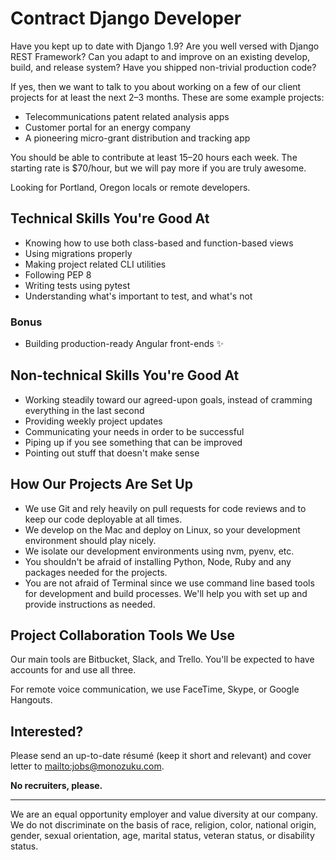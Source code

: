 <!--
Title: Contract Django Developer
Print Footer Left: %title
Print Footer Right: %page of %total ● %date, %time

-->

# Contract Django Developer

Have you kept up to date with Django 1.9? Are you well versed with Django REST Framework? Can you adapt to and improve on an existing develop, build, and release system? Have you shipped non-trivial production code?

If yes, then we want to talk to you about working on a few of our client projects for at least the next 2–3 months. These are some example projects:

* Telecommunications patent related analysis apps
* Customer portal for an energy company
* A pioneering micro-grant distribution and tracking app

You should be able to contribute at least 15–20 hours each week. The starting rate is $70/hour, but we will pay more if you are truly awesome.

Looking for Portland, Oregon locals or remote developers.

## Technical Skills You're Good At

* Knowing how to use both class-based and function-based views
* Using migrations properly
* Making project related CLI utilities
* Following PEP 8
* Writing tests using pytest
* Understanding what's important to test, and what's not

### Bonus

* Building production-ready Angular front-ends ✨

## Non-technical Skills You're Good At

* Working steadily toward our agreed-upon goals, instead of cramming everything in the last second
* Providing weekly project updates
* Communicating your needs in order to be successful
* Piping up if you see something that can be improved
* Pointing out stuff that doesn't make sense

## How Our Projects Are Set Up

* We use Git and rely heavily on pull requests for code reviews and to keep our code deployable at all times.
* We develop on the Mac and deploy on Linux, so your development environment should play nicely.
* We isolate our development environments using nvm, pyenv, etc.
* You shouldn't be afraid of installing Python, Node, Ruby and any packages needed for the projects.
* You are not afraid of Terminal since we use command line based tools for development and build processes. We'll help you with set up and provide instructions as needed.

## Project Collaboration Tools We Use

Our main tools are Bitbucket, Slack, and Trello. You'll be expected to have accounts for and use all three.

For remote voice communication, we use FaceTime, Skype, or Google Hangouts.

## Interested?

Please send an up-to-date résumé (keep it short and relevant) and cover letter to <mailto:jobs@monozuku.com>.

**No recruiters, please.**

---

We are an equal opportunity employer and value diversity at our company. We do not discriminate on the basis of race, religion, color, national origin, gender, sexual orientation, age, marital status, veteran status, or disability status.
